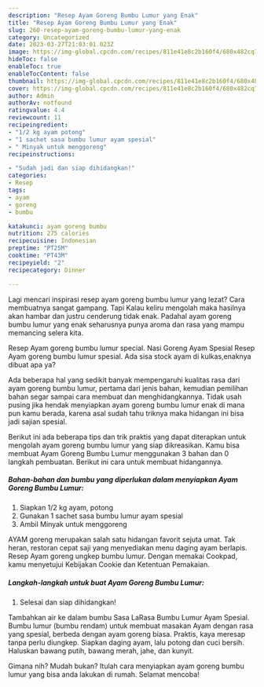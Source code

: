 ```yaml
---
description: "Resep Ayam Goreng Bumbu Lumur yang Enak"
title: "Resep Ayam Goreng Bumbu Lumur yang Enak"
slug: 260-resep-ayam-goreng-bumbu-lumur-yang-enak
category: Uncategorized
date: 2023-03-27T21:03:01.023Z
image: https://img-global.cpcdn.com/recipes/811e41e8c2b160f4/680x482cq70/ayam-goreng-bumbu-lumur-foto-resep-utama.jpg
hideToc: false
enableToc: true
enableTocContent: false
thumbnail: https://img-global.cpcdn.com/recipes/811e41e8c2b160f4/680x482cq70/ayam-goreng-bumbu-lumur-foto-resep-utama.jpg
cover: https://img-global.cpcdn.com/recipes/811e41e8c2b160f4/680x482cq70/ayam-goreng-bumbu-lumur-foto-resep-utama.jpg
author: Admin
authorAv: notfound
ratingvalue: 4.4
reviewcount: 11
recipeingredient:
- "1/2 kg ayam potong"
- "1 sachet sasa bumbu lumur ayam spesial"
- " Minyak untuk menggoreng"
recipeinstructions:

- "Sudah jadi dan siap dihidangkan!"
categories:
- Resep
tags:
- ayam
- goreng
- bumbu

katakunci: ayam goreng bumbu 
nutrition: 275 calories
recipecuisine: Indonesian
preptime: "PT25M"
cooktime: "PT43M"
recipeyield: "2"
recipecategory: Dinner

---
```



Lagi mencari inspirasi resep ayam goreng bumbu lumur yang lezat? Cara membuatnya sangat gampang. Tapi Kalau keliru mengolah maka hasilnya akan hambar dan justru cenderung tidak enak. Padahal ayam goreng bumbu lumur yang enak seharusnya punya aroma dan rasa yang mampu memancing selera kita.


Resep Ayam goreng bumbu lumur special. Nasi Goreng Ayam Spesial Resep Ayam goreng bumbu lumur spesial. Ada sisa stock ayam di kulkas,enaknya dibuat apa ya?

Ada beberapa hal yang sedikit banyak mempengaruhi kualitas rasa dari ayam goreng bumbu lumur, pertama dari jenis bahan, kemudian pemilihan bahan segar sampai cara membuat dan menghidangkannya. Tidak usah pusing jika hendak menyiapkan ayam goreng bumbu lumur enak di mana pun kamu berada, karena asal sudah tahu triknya maka hidangan ini bisa jadi sajian spesial.


Berikut ini ada beberapa tips dan trik praktis yang dapat diterapkan untuk mengolah ayam goreng bumbu lumur yang siap dikreasikan. Kamu bisa membuat Ayam Goreng Bumbu Lumur menggunakan 3 bahan dan 0 langkah pembuatan. Berikut ini cara untuk membuat hidangannya.

<!--inarticleads1-->

##### Bahan-bahan dan bumbu yang diperlukan dalam menyiapkan Ayam Goreng Bumbu Lumur:

1. Siapkan 1/2 kg ayam, potong
1. Gunakan 1 sachet sasa bumbu lumur ayam spesial
1. Ambil  Minyak untuk menggoreng


AYAM goreng merupakan salah satu hidangan favorit sejuta umat. Tak heran, restoran cepat saji yang menyediakan menu daging ayam berlapis. Resep Ayam goreng ungkep bumbu lumur. Dengan memakai Cookpad, kamu menyetujui Kebijakan Cookie dan Ketentuan Pemakaian. 

<!--inarticleads2-->

##### Langkah-langkah untuk buat Ayam Goreng Bumbu Lumur:


1. Selesai dan siap dihidangkan!

Tambahkan air ke dalam bumbu Sasa LaRasa Bumbu Lumur Ayam Spesial. Bumbu lumur (bumbu rendam) untuk membuat masakan Ayam dengan rasa yang spesial, berbeda dengan ayam goreng biasa. Praktis, kaya meresap tanpa perlu diungkep. Siapkan daging ayam, lalu potong dan cuci bersih. Haluskan bawang putih, bawang merah, jahe, dan kunyit. 

Gimana nih? Mudah bukan? Itulah cara menyiapkan ayam goreng bumbu lumur yang bisa anda lakukan di rumah. Selamat mencoba!
